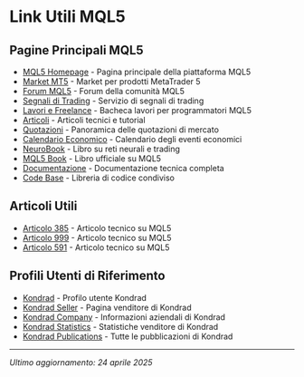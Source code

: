 # Link Utili MQL5

## Pagine Principali MQL5

- [MQL5 Homepage](https://www.mql5.com) - Pagina principale della piattaforma MQL5
- [Market MT5](https://www.mql5.com/it/market/mt5) - Market per prodotti MetaTrader 5
- [Forum MQL5](https://www.mql5.com/it/forum) - Forum della comunità MQL5
- [Segnali di Trading](https://www.mql5.com/it/signals) - Servizio di segnali di trading
- [Lavori e Freelance](https://www.mql5.com/it/job) - Bacheca lavori per programmatori MQL5
- [Articoli](https://www.mql5.com/it/articles) - Articoli tecnici e tutorial
- [Quotazioni](https://www.mql5.com/it/quotes/overview) - Panoramica delle quotazioni di mercato
- [Calendario Economico](https://www.mql5.com/it/economic-calendar) - Calendario degli eventi economici
- [NeuroBook](https://www.mql5.com/it/neurobook) - Libro su reti neurali e trading
- [MQL5 Book](https://www.mql5.com/it/book) - Libro ufficiale su MQL5
- [Documentazione](https://www.mql5.com/it/docs) - Documentazione tecnica completa
- [Code Base](https://www.mql5.com/it/code) - Libreria di codice condiviso

## Articoli Utili

- [Articolo 385](https://www.mql5.com/it/articles/385) - Articolo tecnico su MQL5
- [Articolo 999](https://www.mql5.com/it/articles/999) - Articolo tecnico su MQL5
- [Articolo 591](https://www.mql5.com/it/articles/591) - Articolo tecnico su MQL5

## Profili Utenti di Riferimento

- [Kondrad](https://www.mql5.com/it/users/kondrad) - Profilo utente Kondrad
- [Kondrad Seller](https://www.mql5.com/it/users/kondrad/seller) - Pagina venditore di Kondrad
- [Kondrad Company](https://www.mql5.com/it/users/kondrad/seller/company) - Informazioni aziendali di Kondrad
- [Kondrad Statistics](https://www.mql5.com/it/users/kondrad/seller/statistics) - Statistiche venditore di Kondrad
- [Kondrad Publications](https://www.mql5.com/it/users/kondrad/publications/all) - Tutte le pubblicazioni di Kondrad

---

*Ultimo aggiornamento: 24 aprile 2025*
